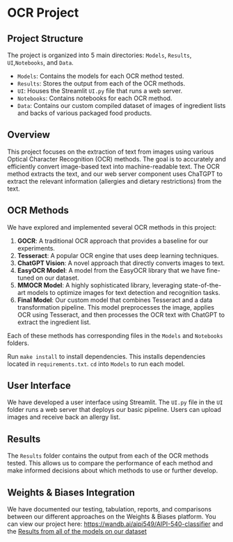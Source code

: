 # OCR Project

## Project Structure
The project is organized into 5 main directories: `Models`, `Results`, `UI`,`Notebooks`, and `Data`.

- `Models`: Contains the models for each OCR method tested.
- `Results`: Stores the output from each of the OCR methods.
- `UI`: Houses the Streamlit `UI.py` file that runs a web server.
- `Notebooks`: Contains notebooks for each OCR method.
- `Data`: Contains our custom compiled dataset of images of ingredient lists and backs of various packaged food products.

## Overview
This project focuses on the extraction of text from images using various Optical Character Recognition (OCR) methods. The goal is to accurately and efficiently convert image-based text into machine-readable text. The OCR method extracts the text, and our web server component uses ChaTGPT to extract the relevant information (allergies and dietary restrictions) from the text.

## OCR Methods
We have explored and implemented several OCR methods in this project:

1. **GOCR**: A traditional OCR approach that provides a baseline for our experiments.
2. **Tesseract**: A popular OCR engine that uses deep learning techniques.
3. **ChatGPT Vision**: A novel approach that directly converts images to text.
4. **EasyOCR Model**: A model from the EasyOCR library that we have fine-tuned on our dataset.
5. **MMOCR Model**: A highly sophisticated library, leveraging state-of-the-art models to optimize images for text detection and recognition tasks.
6. **Final Model**: Our custom model that combines Tesseract and a data transformation pipeline. This model preprocesses the image, applies OCR using Tesseract, and then processes the OCR text with ChatGPT to extract the ingredient list.

Each of these methods has corresponding files in the `Models` and `Notebooks` folders.

Run `make install` to install dependencies. This installs dependencies located in `requirements.txt`. `cd` into `Models` to run each model.

## User Interface
We have developed a user interface using Streamlit. The `UI.py` file in the `UI` folder runs a web server that deploys our basic pipeline. Users can upload images and receive back an allergy list.

## Results
The `Results` folder contains the output from each of the OCR methods tested. This allows us to compare the performance of each method and make informed decisions about which methods to use or further develop.

## Weights & Biases Integration
We have documented our testing, tabulation, reports, and comparisons between our different approaches on the Weights & Biases platform. You can view our project here: https://wandb.ai/aipi549/AIPI-540-classifier and the [Results from all of the models on our dataset](https://wandb.ai/aipi549/aipi540/reports/OCR-BenchMark--Vmlldzo2ODEwMjU2?accessToken=rr7c538ke1glhoocgq9zc1c12mxwon7i4rrqojrpef8hm7m6nfzh3s2u7f3f6q61)